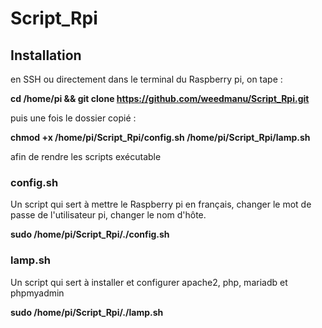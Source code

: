 # Script_Rpi

## Installation

en SSH ou directement dans le terminal du Raspberry pi, on tape :

**cd /home/pi && git clone https://github.com/weedmanu/Script_Rpi.git**

puis une fois le dossier copié :

**chmod +x /home/pi/Script_Rpi/config.sh /home/pi/Script_Rpi/lamp.sh**

afin de rendre les scripts exécutable

### config.sh

Un script qui sert à mettre le Raspberry pi en français, changer le mot de passe de l'utilisateur pi, changer le nom d'hôte.

**sudo /home/pi/Script_Rpi/./config.sh**

### lamp.sh

Un script qui sert à installer et configurer apache2, php, mariadb et phpmyadmin

**sudo /home/pi/Script_Rpi/./lamp.sh**
